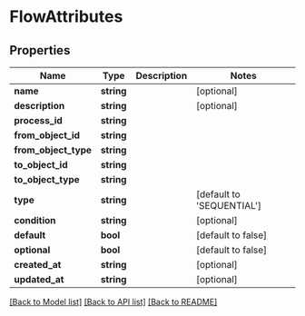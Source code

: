 # FlowAttributes

## Properties
Name | Type | Description | Notes
------------ | ------------- | ------------- | -------------
**name** | **string** |  | [optional] 
**description** | **string** |  | [optional] 
**process_id** | **string** |  | 
**from_object_id** | **string** |  | 
**from_object_type** | **string** |  | 
**to_object_id** | **string** |  | 
**to_object_type** | **string** |  | 
**type** | **string** |  | [default to 'SEQUENTIAL']
**condition** | **string** |  | [optional] 
**default** | **bool** |  | [default to false]
**optional** | **bool** |  | [default to false]
**created_at** | **string** |  | [optional] 
**updated_at** | **string** |  | [optional] 

[[Back to Model list]](../README.md#documentation-for-models) [[Back to API list]](../README.md#documentation-for-api-endpoints) [[Back to README]](../README.md)


